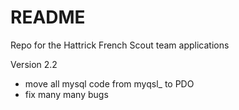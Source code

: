 # README #

Repo for the Hattrick French Scout team applications

Version 2.2
- move all mysql code from myqsl_ to PDO
- fix many many bugs

